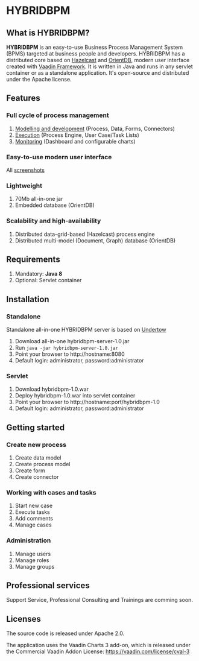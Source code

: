 # HYBRIDBPM #
## What is HYBRIDBPM? ##
**HYBRIDBPM** is an easy-to-use Business Process Management System (BPMS) targeted at business people and developers. HYBRIDBPM has a distributed core based on [Hazelcast](http://www.hazelcast.org) and [OrientDB](http://www.orientdb.com), modern user interface created with [Vaadin Framework](http://www.vaadin.com). It is written in Java and runs in any servlet container or as a standalone application. It's open-source and distributed under the Apache license. 

## Features ##
### Full cycle of process management ###
1. [Modelling and development](https://github.com/hybridbpm/hybridbpm/wiki/Screenshots#modelling) (Process, Data, Forms, Connectors)
2. [Execution](https://www.liferay.com/community/forums/-/message_boards/message/5235047) (Process Engine, User Case/Task Lists)
3. [Monitoring](https://github.com/hybridbpm/hybridbpm/wiki/Screenshots#monitoring) (Dashboard and configurable charts)

### Easy-to-use modern user interface ###
All [screenshots](https://github.com/hybridbpm/hybridbpm/wiki/Screenshots)

### Lightweight ###
1. 70Mb all-in-one jar
2. Embedded database (OrientDB)

### Scalability and high-availability ###
1. Distributed data-grid-based (Hazelcast) process engine 
2. Distributed multi-model (Document, Graph) database (OrientDB)

## Requirements ##
1. Mandatory: **Java 8**
2. Optional: Servlet container

## Installation ##
### Standalone ###
Standalone all-in-one HYBRIDBPM server is based on [Undertow](http://www.undertow.io)

1. Download all-in-one hybridbpm-server-1.0.jar
2. Run `java -jar hybridbpm-server-1.0.jar`
3. Point your browser to http://hostname:8080 
4. Default login: administrator, password:administrator

### Servlet ###
1. Download hybridbpm-1.0.war
2. Deploy hybridbpm-1.0.war into servlet container
3. Point your browser to http://hostname:port/hybridbpm-1.0
4. Default login: administrator, password:administrator

## Getting started ##
### Create new process ###
1. Create data model
2. Create process model
3. Create form
4. Create connector

### Working with cases and tasks ###
1. Start new case
2. Execute tasks
3. Add comments
4. Manage cases

### Administration ###
1. Manage users
2. Manage roles
3. Manage groups

## Professional services ##
Support Service, Professional Consulting and Trainings are comming soon.

## Licenses ##
The source code is released under Apache 2.0.

The application uses the Vaadin Charts 3 add-on, which is released under the Commercial Vaadin Addon License: https://vaadin.com/license/cval-3